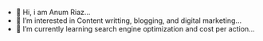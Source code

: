 - 👋 Hi, i am Anum Riaz...
- 👀 I’m interested in Content writting, blogging, and digital marketing...
- 🌱 I’m currently learning search engine optimization and cost per action...

<!---
anumriaz/anumriaz is a ✨ special ✨ repository because its `README.md` (this file) appears on your GitHub profile.
You can click the Preview link to take a look at your changes.
--->

